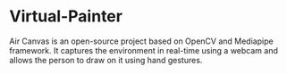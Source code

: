 # Virtual-Painter
Air Canvas is an open-source project based on OpenCV and Mediapipe framework. It captures the environment in real-time using a webcam and allows the person to draw on it using hand gestures.
